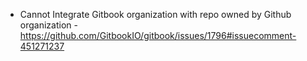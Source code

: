 - Cannot Integrate Gitbook organization with repo owned by Github organization - https://github.com/GitbookIO/gitbook/issues/1796#issuecomment-451271237
